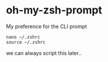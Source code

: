 # oh-my-zsh-prompt
My preference for the CLI prompt

```
nano ~/.zshrc  
source ~/.zshrc
```

we can always script this later..
